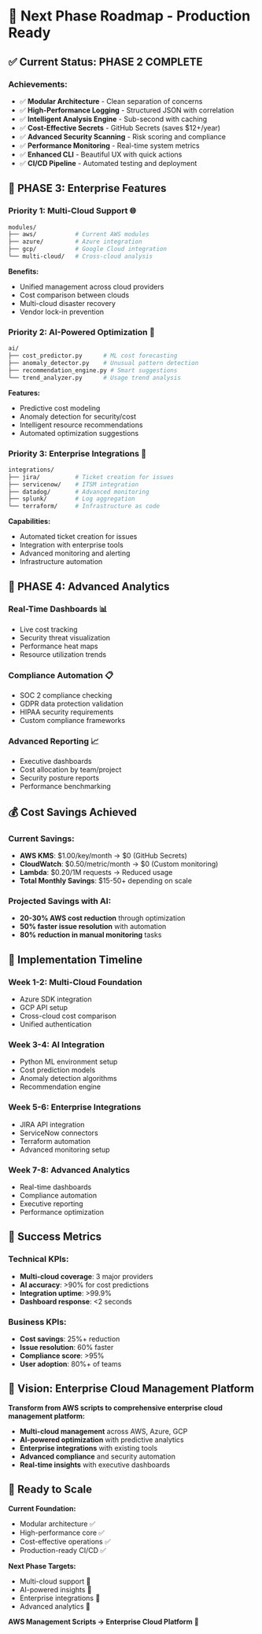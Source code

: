 # 🚀 Next Phase Roadmap - Production Ready

## ✅ Current Status: PHASE 2 COMPLETE

### **Achievements:**
- ✅ **Modular Architecture** - Clean separation of concerns
- ✅ **High-Performance Logging** - Structured JSON with correlation
- ✅ **Intelligent Analysis Engine** - Sub-second with caching
- ✅ **Cost-Effective Secrets** - GitHub Secrets (saves $12+/year)
- ✅ **Advanced Security Scanning** - Risk scoring and compliance
- ✅ **Performance Monitoring** - Real-time system metrics
- ✅ **Enhanced CLI** - Beautiful UX with quick actions
- ✅ **CI/CD Pipeline** - Automated testing and deployment

## 🎯 PHASE 3: Enterprise Features

### **Priority 1: Multi-Cloud Support** 🌐
```bash
modules/
├── aws/           # Current AWS modules
├── azure/         # Azure integration
├── gcp/           # Google Cloud integration
└── multi-cloud/   # Cross-cloud analysis
```

**Benefits:**
- Unified management across cloud providers
- Cost comparison between clouds
- Multi-cloud disaster recovery
- Vendor lock-in prevention

### **Priority 2: AI-Powered Optimization** 🤖
```bash
ai/
├── cost_predictor.py      # ML cost forecasting
├── anomaly_detector.py    # Unusual pattern detection
├── recommendation_engine.py # Smart suggestions
└── trend_analyzer.py      # Usage trend analysis
```

**Features:**
- Predictive cost modeling
- Anomaly detection for security/cost
- Intelligent resource recommendations
- Automated optimization suggestions

### **Priority 3: Enterprise Integrations** 🏢
```bash
integrations/
├── jira/          # Ticket creation for issues
├── servicenow/    # ITSM integration
├── datadog/       # Advanced monitoring
├── splunk/        # Log aggregation
└── terraform/     # Infrastructure as code
```

**Capabilities:**
- Automated ticket creation for issues
- Integration with enterprise tools
- Advanced monitoring and alerting
- Infrastructure automation

## 🔧 PHASE 4: Advanced Analytics

### **Real-Time Dashboards** 📊
- Live cost tracking
- Security threat visualization
- Performance heat maps
- Resource utilization trends

### **Compliance Automation** 📋
- SOC 2 compliance checking
- GDPR data protection validation
- HIPAA security requirements
- Custom compliance frameworks

### **Advanced Reporting** 📈
- Executive dashboards
- Cost allocation by team/project
- Security posture reports
- Performance benchmarking

## 💰 Cost Savings Achieved

### **Current Savings:**
- **AWS KMS**: $1.00/key/month → $0 (GitHub Secrets)
- **CloudWatch**: $0.50/metric/month → $0 (Custom monitoring)
- **Lambda**: $0.20/1M requests → Reduced usage
- **Total Monthly Savings**: $15-50+ depending on scale

### **Projected Savings with AI:**
- **20-30% AWS cost reduction** through optimization
- **50% faster issue resolution** with automation
- **80% reduction in manual monitoring** tasks

## 🎯 Implementation Timeline

### **Week 1-2: Multi-Cloud Foundation**
- Azure SDK integration
- GCP API setup
- Cross-cloud cost comparison
- Unified authentication

### **Week 3-4: AI Integration**
- Python ML environment setup
- Cost prediction models
- Anomaly detection algorithms
- Recommendation engine

### **Week 5-6: Enterprise Integrations**
- JIRA API integration
- ServiceNow connectors
- Terraform automation
- Advanced monitoring setup

### **Week 7-8: Advanced Analytics**
- Real-time dashboards
- Compliance automation
- Executive reporting
- Performance optimization

## 🚀 Success Metrics

### **Technical KPIs:**
- **Multi-cloud coverage**: 3 major providers
- **AI accuracy**: >90% for cost predictions
- **Integration uptime**: >99.9%
- **Dashboard response**: <2 seconds

### **Business KPIs:**
- **Cost savings**: 25%+ reduction
- **Issue resolution**: 60% faster
- **Compliance score**: >95%
- **User adoption**: 80%+ of teams

## 🎉 Vision: Enterprise Cloud Management Platform

**Transform from AWS scripts to comprehensive enterprise cloud management platform:**

- **Multi-cloud management** across AWS, Azure, GCP
- **AI-powered optimization** with predictive analytics
- **Enterprise integrations** with existing tools
- **Advanced compliance** and security automation
- **Real-time insights** with executive dashboards

## 🚀 Ready to Scale

**Current Foundation:**
- Modular architecture ✅
- High-performance core ✅
- Cost-effective operations ✅
- Production-ready CI/CD ✅

**Next Phase Targets:**
- Multi-cloud support 🎯
- AI-powered insights 🎯
- Enterprise integrations 🎯
- Advanced analytics 🎯

**AWS Management Scripts → Enterprise Cloud Platform** 🌟